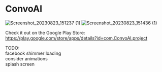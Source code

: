 # ConvoAI

![Screenshot_20230823_151237 (1)](https://github.com/colemaring/ConvoAI/assets/65455664/a44627c5-200b-4081-b8ea-dfd7cd685a01)
![Screenshot_20230823_151436 (1)](https://github.com/colemaring/ConvoAI/assets/65455664/42048160-d776-45cf-adb1-180861c0003e)



Check it out on the Google Play Store: </br>
https://play.google.com/store/apps/details?id=com.ConvoAI.project </br>

TODO: </br>
facebook shimmer loading </br>
consider animations </br>
splash screen </br>

